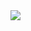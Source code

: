 <img src="https://capsule-render.vercel.app/api?type=waving&color=auto&height=200&section=header&text=내용입력&fontSize=90&animation=twinkling"> 
